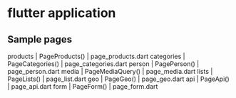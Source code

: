 # flutter application

## Sample pages

  products | PageProducts() | page_products.dart
  categories | PageCategories() | page_categories.dart
  person | PagePerson() | page_person.dart
  media | PageMediaQuery() | page_media.dart
  lists | PageLists() | page_list.dart
  geo | PageGeo() | page_geo.dart
  api | PageApi() | page_api.dart
  form | PageForm() | page_form.dart
